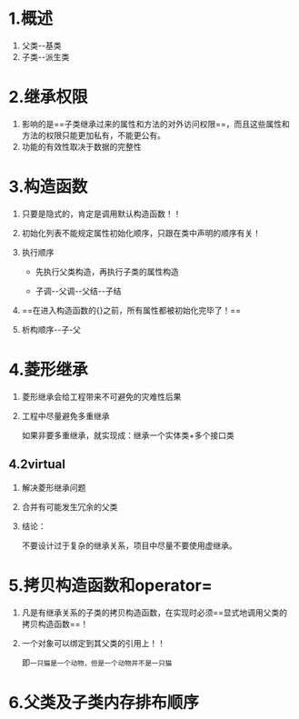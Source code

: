 # 1.概述

1. 父类--基类
2. 子类--派生类



# 2.继承权限

1. 影响的是==子类继承过来的属性和方法的对外访问权限==，而且这些属性和方法的权限只能更加私有，不能更公有。
2. 功能的有效性取决于数据的完整性





# 3.构造函数

1. 只要是隐式的，肯定是调用默认构造函数！！

2. 初始化列表不能规定属性初始化顺序，只跟在类中声明的顺序有关！

3. 执行顺序

   + 先执行父类构造，再执行子类的属性构造

   + 子调--父调--父结--子结

4. ==在进入构造函数的{}之前，所有属性都被初始化完毕了！==

5. 析构顺序--子-父





# 4.菱形继承

1. 菱形继承会给工程带来不可避免的灾难性后果

2. 工程中尽量避免多重继承

   如果非要多重继承，就实现成：继承一个实体类+多个接口类



## 4.2virtual

1. 解决菱形继承问题

2. 合并有可能发生冗余的父类

3. 结论：

   不要设计过于复杂的继承关系，项目中尽量不要使用虚继承。





# 5.拷贝构造函数和operator=

1. 凡是有继承关系的子类的拷贝构造函数，在实现时必须==显式地调用父类的拷贝构造函数==！

2. 一个对象可以绑定到其父类的引用上！！

   即`一只猫是一个动物，但是一个动物并不是一只猫`





# 6.父类及子类内存排布顺序





# 
